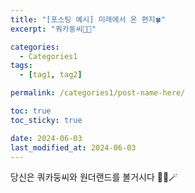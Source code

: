 ```yaml
---
title: "[포스팅 예시] 미래에서 온 편지🍀"
excerpt: "쿼카둥씨🕴🏻"

categories:
  - Categories1
tags:
  - [tag1, tag2]

permalink: /categories1/post-name-here/

toc: true
toc_sticky: true

date: 2024-06-03
last_modified_at: 2024-06-03
---
```


당신은 쿼카둥씨와 원더랜드를 볼거시다 🕴🏻🪄

